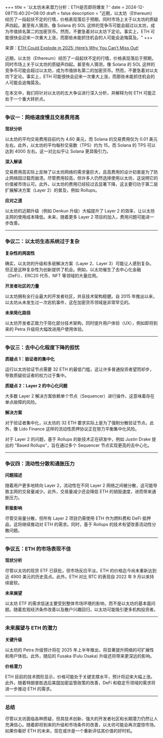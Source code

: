 +++
title = '以太坊未来潜力分析：ETH是否即将爆发？'
date = 2024-12-08T15:40:20+08:00
draft = false
description = "近期，以太坊（Ethereum）经历了一段起伏不定的行情，价格表现落后于预期，同时市场上关于以太坊的质疑声四起。甚至有人猜测，像 Solana 的 SOL 这样的竞争币可能会超过以太坊，成为市值排名第二的加密货币。然而，不要急着对以太坊下定论。事实上，ETH 可能很快会迎来一次重大上涨，而那些未能抓住机会的人可能会追悔莫及。"
+++


来源：[ETH Could Explode in 2025: Here’s Why You Can’t Miss Out!](https://www.youtube.com/watch?v=5UVDyCBoyig)

近期，以太坊（Ethereum）经历了一段起伏不定的行情，价格表现落后于预期，同时市场上关于以太坊的质疑声四起。甚至有人猜测，像 Solana 的 SOL 这样的竞争币可能会超过以太坊，成为市值排名第二的加密货币。然而，不要急着对以太坊下定论。事实上，ETH 可能很快会迎来一次重大上涨，而那些未能抓住机会的人可能会追悔莫及。

在本文中，我们将针对以太坊的五大争议进行深入分析，并解释为何 ETH 可能正处于一个重大转折点。

---

### **争议一：网络速度慢且交易费用高**

**现状分析**  

以太坊的平均交易费用目前约为 4.60 美元，而 Solana 的交易费用仅为 0.01 美元左右。此外，以太坊的平均每秒交易数（TPS）约为 15，而 Solana 的 TPS 可以达到 4000 左右。这一对比似乎让 Solana 更具吸引力。

**深入解读**  

交易费用高实际上反映了以太坊网络的需求量巨大，且高费用的设计初衷是为了防止网络因过载而崩溃。尽管费用较高，但许多人仍然选择使用以太坊，这说明它的价值被市场认可。此外，以太坊的费用已经较过去显著下降，这主要归功于第二层扩展解决方案（Layer 2）的普及，例如 Rollups。

**应对之道**  

以太坊的近期升级（例如 Denkun 升级）大幅提升了 Layer 2 的效率，让以太坊主网的使用成本降低。未来，随着更多 Layer 2 项目的加入，费用问题可能进一步改善。

---

### **争议二：以太坊生态系统过于复杂**

**复杂性的两面性**  

确实，以太坊的升级和多层解决方案（Layer 2、Layer 3）可能让人感到复杂。但正是这种复杂性为创新提供了机会。例如，以太坊催生了去中心化金融（DeFi）、ERC20 代币、NFT 等领域的大量应用。

**开发者社区的力量**  

以太坊拥有全行业最大的开发者社区，并且技术架构稳健。自 2015 年推出以来，以太坊从未发生过一次宕机事件，这在加密货币领域是非常罕见的。

**未来简化路径**  

以太坊开发者正致力于简化部分技术架构，同时提升用户体验（UX），例如即将到来的 Petra 升级将大幅改进用户使用体验。

---

### **争议三：去中心化程度下降的担忧**

**质疑点 1：验证者的集中化**  

运行以太坊验证节点需要 32 ETH 的最低门槛，这让许多普通投资者望而却步，导致质疑验证者的权力过于集中。

**质疑点 2：Layer 2 的中心化问题**  

大多数 Layer 2 解决方案依赖单个节点（Sequencer）进行操作，这意味着存在单点故障的风险。

**解决方案**  

对于验证者集中化，以太坊的 32 ETH 要求实际上是为了强制分散验证节点。此外，像 Lido Finance 这样的流动性质押协议正在努力平衡集中化风险。

对于 Layer 2 的问题，基于 Rollups 的新技术正在研发中，例如 Justin Drake 提出的 "Based Rollups"，旨在通过多个 Sequencer 节点实现更高的去中心化。

---

### **争议四：流动性分散和通胀压力**

**问题描述**  

随着用户更多地转向 Layer 2，流动性在不同 Layer 2 网络之间被分散，这可能导致主网的交易量减少。此外，交易量减少还会降低 ETH 的销毁速度，进而带来通胀压力。

**积极影响**  

尽管交易量分散，但所有 Layer 2 项目仍需使用 ETH 作为燃料费和 DeFi 抵押品，这将继续推动对 ETH 的需求。同时，基于 Rollups 的技术有望改善流动性分散问题。

---

### **争议五：ETH 的市场表现不佳**

**现状分析**  

尽管以太坊的现货 ETF 已获批，但市场反应平淡，ETH 的价格迄今尚未重新达到近 4900 美元的历史高点。此外，ETH 对比 BTC 的表现自 2022 年 9 月以来持续疲软。

**未来展望**  

以太坊 ETF 的需求低迷主要受到整体市场环境的影响，而不是以太坊的基本面问题。随着宏观经济条件改善以及散户兴趣回归，以太坊可能吸引更多机构投资者。

---

### **未来展望与 ETH 的潜力**

**关键升级**  

以太坊的 Petra 升级预计将在 2025 年上半年推出，将显著提升网络的可扩展性和用户体验。此外，随后的 Fusaka (Fulu Osaka) 升级还将带来更深远的影响。

**价格潜力**  

ETH 目前的技术图形显示，价格可能处于关键支撑水平，预计将迎来大幅上涨。此外，随着特朗普胜选后美国加密监管政策的改善，DeFi 和稳定币领域的需求将进一步推动 ETH 的需求。

---

### **总结**

尽管以太坊面临各种质疑，但其技术创新、强大的开发者社区和长期潜力仍然让人充满信心。随着即将到来的升级和市场条件的改善，以太坊可能会再次震惊市场。如果你看好 ETH 的未来，现在或许是一个重新评估其价值的好时机。

